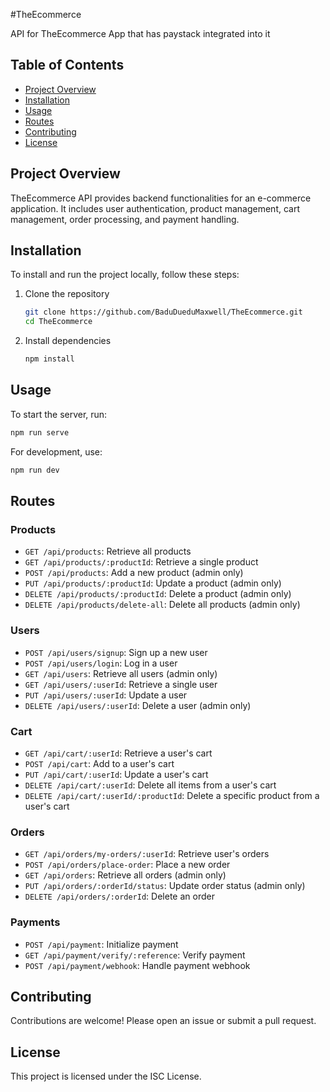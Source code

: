 #TheEcommerce

API for TheEcommerce App that has paystack integrated into it

## Table of Contents
- [Project Overview](#project-overview)
- [Installation](#installation)
- [Usage](#usage)
- [Routes](#routes)
- [Contributing](#contributing)
- [License](#license)

## Project Overview

TheEcommerce API provides backend functionalities for an e-commerce application. It includes user authentication, product management, cart management, order processing, and payment handling.

## Installation

To install and run the project locally, follow these steps:

1. Clone the repository
   ```bash
   git clone https://github.com/BaduDueduMaxwell/TheEcommerce.git
   cd TheEcommerce
   ```
2. Install dependencies
   ```bash
   npm install
   ```

## Usage

To start the server, run:
```bash
npm run serve
```

For development, use:
```bash
npm run dev
```

## Routes

### Products
- `GET /api/products`: Retrieve all products
- `GET /api/products/:productId`: Retrieve a single product
- `POST /api/products`: Add a new product (admin only)
- `PUT /api/products/:productId`: Update a product (admin only)
- `DELETE /api/products/:productId`: Delete a product (admin only)
- `DELETE /api/products/delete-all`: Delete all products (admin only)

### Users
- `POST /api/users/signup`: Sign up a new user
- `POST /api/users/login`: Log in a user
- `GET /api/users`: Retrieve all users (admin only)
- `GET /api/users/:userId`: Retrieve a single user
- `PUT /api/users/:userId`: Update a user
- `DELETE /api/users/:userId`: Delete a user (admin only)

### Cart
- `GET /api/cart/:userId`: Retrieve a user's cart
- `POST /api/cart`: Add to a user's cart
- `PUT /api/cart/:userId`: Update a user's cart
- `DELETE /api/cart/:userId`: Delete all items from a user's cart
- `DELETE /api/cart/:userId/:productId`: Delete a specific product from a user's cart

### Orders
- `GET /api/orders/my-orders/:userId`: Retrieve user's orders
- `POST /api/orders/place-order`: Place a new order
- `GET /api/orders`: Retrieve all orders (admin only)
- `PUT /api/orders/:orderId/status`: Update order status (admin only)
- `DELETE /api/orders/:orderId`: Delete an order

### Payments
- `POST /api/payment`: Initialize payment
- `GET /api/payment/verify/:reference`: Verify payment
- `POST /api/payment/webhook`: Handle payment webhook

## Contributing

Contributions are welcome! Please open an issue or submit a pull request.

## License

This project is licensed under the ISC License.
